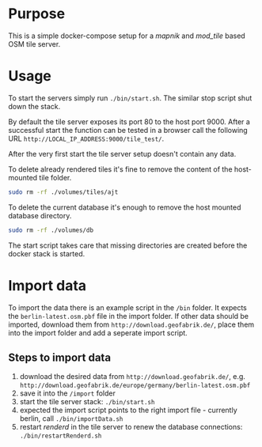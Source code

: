 # Purpose
This is a simple docker-compose setup for a *mapnik* and *mod_tile* based OSM tile server.


# Usage
To start the servers simply run `./bin/start.sh`. The similar stop script shut down the stack.

By default the tile server exposes its port 80 to the host port 9000. After a successful start
the function can be tested in a browser call the following URL `http://LOCAL_IP_ADDRESS:9000/tile_test/`.

After the very first start the tile server setup doesn't contain any data.




To delete already rendered tiles it's fine to remove the content of the host-mounted tile folder.
```bash
sudo rm -rf ./volumes/tiles/ajt
```

To delete the current database it's enough to remove the host mounted database directory. 
```bash
sudo rm -rf ./volumes/db
```

The start script takes care that missing directories are created before the docker stack is started.

# Import data
To import the data there is an example script in the `/bin` folder. It expects the `berlin-latest.osm.pbf` 
file in the import folder. If other data should be imported, download them from `http://download.geofabrik.de/`, place them into the import folder and add a seperate import script.

## Steps to import data
1. download the desired data from `http://download.geofabrik.de/`, e.g. `http://download.geofabrik.de/europe/germany/berlin-latest.osm.pbf`
2. save it into the `/import` folder
3. start the tile server stack: `./bin/start.sh`
4. expected the import script points to the right import file - currently berlin, call `./bin/importData.sh`
5. restart *renderd* in the tile server to renew the database connections: `./bin/restartRenderd.sh`
